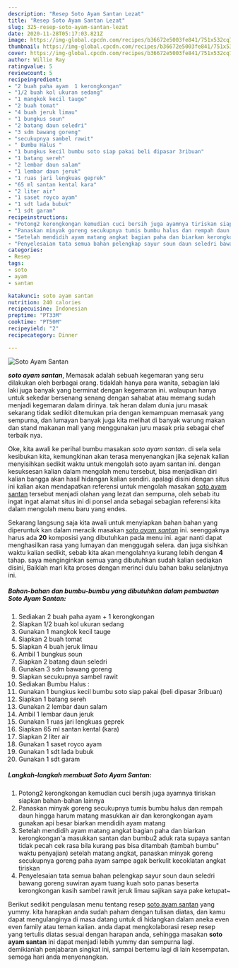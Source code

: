 ```yaml
---
description: "Resep Soto Ayam Santan Lezat"
title: "Resep Soto Ayam Santan Lezat"
slug: 325-resep-soto-ayam-santan-lezat
date: 2020-11-28T05:17:03.821Z
image: https://img-global.cpcdn.com/recipes/b36672e5003fe841/751x532cq70/soto-ayam-santan-foto-resep-utama.jpg
thumbnail: https://img-global.cpcdn.com/recipes/b36672e5003fe841/751x532cq70/soto-ayam-santan-foto-resep-utama.jpg
cover: https://img-global.cpcdn.com/recipes/b36672e5003fe841/751x532cq70/soto-ayam-santan-foto-resep-utama.jpg
author: Willie Ray
ratingvalue: 5
reviewcount: 5
recipeingredient:
- "2 buah paha ayam  1 kerongkongan"
- "1/2 buah kol ukuran sedang"
- "1 mangkok kecil tauge"
- "2 buah tomat"
- "4 buah jeruk limau"
- "1 bungkus soun"
- "2 batang daun seledri"
- "3 sdm bawang goreng"
- "secukupnya sambel rawit"
- " Bumbu Halus "
- "1 bungkus kecil bumbu soto siap pakai beli dipasar 3ribuan"
- "1 batang sereh"
- "2 lembar daun salam"
- "1 lembar daun jeruk"
- "1 ruas jari lengkuas geprek"
- "65 ml santan kental kara"
- "2 liter air"
- "1 saset royco ayam"
- "1 sdt lada bubuk"
- "1 sdt garam"
recipeinstructions:
- "Potong2 kerongkongan kemudian cuci bersih juga ayamnya tiriskan siapkan bahan-bahan lainnya"
- "Panaskan minyak goreng secukupnya tumis bumbu halus dan rempah daun hingga harum matang masukkan air dan kerongkongan ayam gunakan api besar biarkan mendidih ayam matang"
- "Setelah mendidih ayam matang angkat bagian paha dan biarkan kerongkongan&#39;a masukkan santan dan bumbu2 aduk rata supaya santan tidak pecah cek rasa bila kurang pas bisa ditambah (tambah bumbu&#34; waktu penyajian) setelah matang angkat, panaskan minyak goreng secukupnya goreng paha ayam sampe agak berkulit kecoklatan angkat tiriskan"
- "Penyelesaian tata semua bahan pelengkap sayur soun daun seledri bawang goreng suwiran ayam tuang kuah soto panas beserta kerongkongan kasih sambel rawit jeruk limau sajikan saya pake ketupat~"
categories:
- Resep
tags:
- soto
- ayam
- santan

katakunci: soto ayam santan 
nutrition: 240 calories
recipecuisine: Indonesian
preptime: "PT33M"
cooktime: "PT50M"
recipeyield: "2"
recipecategory: Dinner

---
```



![Soto Ayam Santan](https://img-global.cpcdn.com/recipes/b36672e5003fe841/751x532cq70/soto-ayam-santan-foto-resep-utama.jpg)

<b><i>soto ayam santan</i></b>, Memasak adalah sebuah kegemaran yang seru dilakukan oleh berbagai orang. tidaklah hanya para wanita, sebagian laki laki juga banyak yang berminat dengan kegemaran ini. walaupun hanya untuk sekedar bersenang senang dengan sahabat atau memang sudah menjadi kegemaran dalam dirinya. tak heran dalam dunia juru masak sekarang tidak sedikit ditemukan pria dengan kemampuan memasak yang sempurna, dan lumayan banyak juga kita melihat di banyak warung makan dan stand makanan mall yang menggunakan juru masak pria sebagai chef terbaik nya.

Oke, kita awali ke perihal bumbu masakan <i>soto ayam santan</i>. di sela sela kesibukan kita, kemungkinan akan terasa menyenangkan jika sejenak kalian menyisihkan sedikit waktu untuk mengolah soto ayam santan ini. dengan kesuksesan kalian dalam mengolah menu tersebut, bisa menjadikan diri kalian bangga akan hasil hidangan kalian sendiri. apalagi disini dengan situs ini kalian akan mendapatkan referensi untuk mengolah masakan <u>soto ayam santan</u> tersebut menjadi olahan yang lezat dan sempurna, oleh sebab itu ingat ingat alamat situs ini di ponsel anda sebagai sebagian referensi kita dalam mengolah menu baru yang endes.




Sekarang langsung saja kita awali untuk menyiapkan bahan bahan yang diperuntuk kan dalam meracik masakan <u><i>soto ayam santan</i></u> ini. seenggaknya harus ada <b>20</b> komposisi yang dibutuhkan pada menu ini. agar nanti dapat menghasilkan rasa yang lumayan dan menggugah selera. dan juga sisihkan waktu kalian sedikit, sebab kita akan mengolahnya kurang lebih dengan <b>4</b> tahap. saya menginginkan semua yang dibutuhkan sudah kalian sediakan disini, Baiklah mari kita proses dengan merinci dulu bahan baku selanjutnya ini.

<!--inarticleads1-->

##### Bahan-bahan dan bumbu-bumbu yang dibutuhkan dalam pembuatan Soto Ayam Santan:

1. Sediakan 2 buah paha ayam + 1 kerongkongan
1. Siapkan 1/2 buah kol ukuran sedang
1. Gunakan 1 mangkok kecil tauge
1. Siapkan 2 buah tomat
1. Siapkan 4 buah jeruk limau
1. Ambil 1 bungkus soun
1. Siapkan 2 batang daun seledri
1. Gunakan 3 sdm bawang goreng
1. Siapkan secukupnya sambel rawit
1. Sediakan  Bumbu Halus :
1. Gunakan 1 bungkus kecil bumbu soto siap pakai (beli dipasar 3ribuan)
1. Siapkan 1 batang sereh
1. Gunakan 2 lembar daun salam
1. Ambil 1 lembar daun jeruk
1. Gunakan 1 ruas jari lengkuas geprek
1. Siapkan 65 ml santan kental (kara)
1. Siapkan 2 liter air
1. Gunakan 1 saset royco ayam
1. Gunakan 1 sdt lada bubuk
1. Gunakan 1 sdt garam




<!--inarticleads2-->

##### Langkah-langkah membuat Soto Ayam Santan:

1. Potong2 kerongkongan kemudian cuci bersih juga ayamnya tiriskan siapkan bahan-bahan lainnya
1. Panaskan minyak goreng secukupnya tumis bumbu halus dan rempah daun hingga harum matang masukkan air dan kerongkongan ayam gunakan api besar biarkan mendidih ayam matang
1. Setelah mendidih ayam matang angkat bagian paha dan biarkan kerongkongan&#39;a masukkan santan dan bumbu2 aduk rata supaya santan tidak pecah cek rasa bila kurang pas bisa ditambah (tambah bumbu&#34; waktu penyajian) setelah matang angkat, panaskan minyak goreng secukupnya goreng paha ayam sampe agak berkulit kecoklatan angkat tiriskan
1. Penyelesaian tata semua bahan pelengkap sayur soun daun seledri bawang goreng suwiran ayam tuang kuah soto panas beserta kerongkongan kasih sambel rawit jeruk limau sajikan saya pake ketupat~




Berikut sedikit pengulasan menu tentang resep <u>soto ayam santan</u> yang yummy. kita harapkan anda sudah paham dengan tulisan diatas, dan kamu dapat mengulanginya di masa datang untuk di hidangkan dalam aneka even even family atau teman kalian. anda dapat mengkolaborasi resep resep yang tertulis diatas sesuai dengan harapan anda, sehingga masakan <b>soto ayam santan</b> ini dapat menjadi lebih yummy dan sempurna lagi. demikianlah penjabaran singkat ini, sampai bertemu lagi di lain kesempatan. semoga hari anda menyenangkan.
